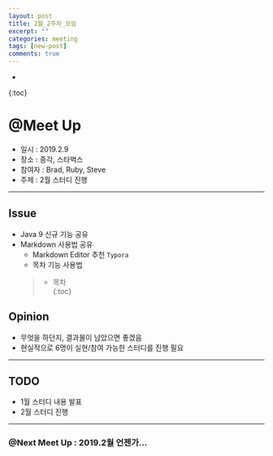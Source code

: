 ```yaml
---
layout: post
title: 2월_2주차_모임
excerpt: ""
categories: meeting
tags: [new-post]
comments: true
---
```


* 
{:toc}

# @Meet Up

- 일시 : 2019.2.9
- 장소 : 종각, 스타벅스
- 참여자 : Brad, Ruby, Steve
- 주제 :  2월 스터디 진행

---

## Issue
- Java 9 신규 기능 공유
- Markdown 사용법 공유
    - Markdown Editor 추천 `Typora`
    - 목차 기능 사용법
    > * 목차<br/> {:toc}
    

## Opinion
- 무엇을 하던지, 결과물이 남았으면 좋겠음
- 현실적으로 6명이 실현/참여 가능한 스터디를 진행 필요

---

## TODO
- 1월 스터디 내용 발표
- 2월 스터디 진행

---

### @Next Meet Up : 2019.2월 언젠가...
